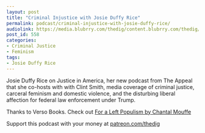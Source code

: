 ```yaml
---
layout: post
title: "Criminal Injustice with Josie Duffy Rice"
permalink: podcast/criminal-injustice-with-josie-duffy-rice/
audiolink: https://media.blubrry.com/thedig/content.blubrry.com/thedig/The_Dig_-_EP_142_-_Rice.mp3
post_id: 558
categories: 
- Criminal Justice
- Feminism
tags: 
- Josie Duffy Rice
---
```


Josie Duffy Rice on Justice in America, her new podcast from The Appeal that she co-hosts with with Clint Smith, media coverage of criminal justice, carceral feminism and domestic violence, and the disturbing liberal affection for federal law enforcement under Trump.

Thanks to Verso Books. Check out [For a Left Populism by Chantal Mouffe](versobooks.com/books/2748-for-a-left-populism)

Support this podcast with your money at [patreon.com/thedig](http://www.patreon.com/TheDig) 